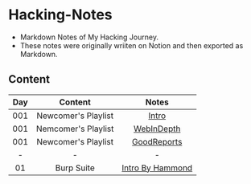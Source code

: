 # Hacking-Notes

- Markdown Notes of My Hacking Journey.
- These notes were originally wriiten on Notion and then exported as Markdown.

## Content

| Day |       Content       |                                                       Notes                                                      |
|:---:|:-------------------:|:----------------------------------------------------------------------------------------------------------------:|
| 001 | Newcomer's Playlist |          [Intro](https://github.com/DenisWritesCode/Hacking-Notes/blob/main/HackerOne/001.Newcomer.md)           |
| 001 | Nemcomer's Playlist |       [WebInDepth](https://github.com/DenisWritesCode/Hacking-Notes/blob/main/HackerOne/002.WebInDepth.md)       |
| 001 | Newcomer's Playlist |   [GoodReports](https://github.com/DenisWritesCode/Hacking-Notes/blob/main/HackerOne/003.WritingGoodReports.md)  |
|  -  |          -          |                                                         -                                                        |
| 01  | Burp Suite          | [Intro By Hammond](https://github.com/DenisWritesCode/Hacking-Notes/blob/main/BurpSuite/001.JohnHammondIntro.md) |
